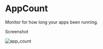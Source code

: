 # AppCount

Monitor for how long your apps been running.

Screenshot

![app_count](https://user-images.githubusercontent.com/56221937/210946403-e08bde91-a75e-41d6-9a39-8bae26061a75.png)
